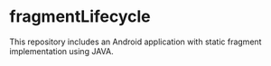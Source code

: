 # fragmentLifecycle

This repository includes an Android application with static fragment implementation using JAVA.
